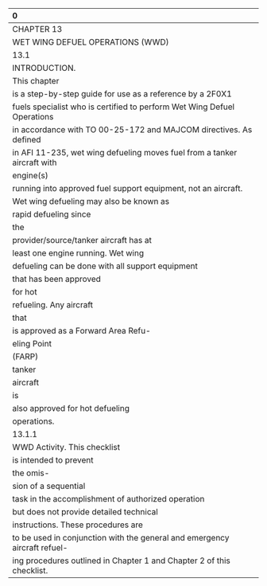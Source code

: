 | 0                                                                         |
|:--------------------------------------------------------------------------|
| CHAPTER 13                                                                |
| WET WING DEFUEL OPERATIONS (WWD)                                          |
| 13.1                                                                      |
| INTRODUCTION.                                                             |
| This chapter                                                              |
| is a step-by-step guide for use as a reference by a 2F0X1                 |
| fuels specialist who is certified to perform Wet Wing Defuel Operations   |
| in accordance with TO 00-25-172 and MAJCOM directives. As defined         |
| in AFI 11-235, wet wing defueling moves fuel from a tanker aircraft with  |
| engine(s)                                                                 |
| running into approved fuel support equipment, not an aircraft.            |
| Wet wing defueling may also be known as                                   |
| rapid defueling since                                                     |
| the                                                                       |
| provider/source/tanker aircraft has at                                    |
| least one engine running. Wet wing                                        |
| defueling can be done with all support equipment                          |
| that has been approved                                                    |
| for hot                                                                   |
| refueling. Any aircraft                                                   |
| that                                                                      |
| is approved as a Forward Area Refu-                                       |
| eling Point                                                               |
| (FARP)                                                                    |
| tanker                                                                    |
| aircraft                                                                  |
| is                                                                        |
| also approved for hot defueling                                           |
| operations.                                                               |
| 13.1.1                                                                    |
| WWD Activity. This checklist                                              |
| is intended to prevent                                                    |
| the omis-                                                                 |
| sion of a sequential                                                      |
| task in the accomplishment of authorized operation                        |
| but does not provide detailed technical                                   |
| instructions. These procedures are                                        |
| to be used in conjunction with the general and emergency aircraft refuel- |
| ing procedures outlined in Chapter 1 and Chapter 2 of this checklist.     |